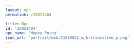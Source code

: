 ```yaml
---
layout: npc
permalink: /25021404

title: Npc
id: '25021404'
npc_name: 'Mopey Poing'
icon_url: 'portrait/mob/21010022_m_kritiasslime_p.png'
---
```

